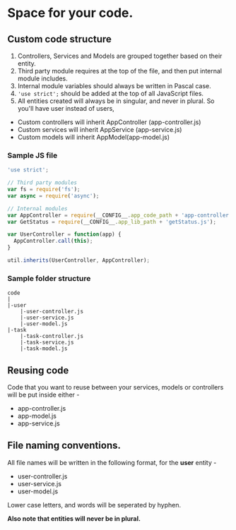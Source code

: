 Space for your code.
=====================

## Custom code structure

1. Controllers, Services and Models are grouped together based on their entity. 
2. Third party module requires at the top of the file, and then put internal module includes.
3. Internal module variables should always be written in Pascal case.
4. `'use strict';` should be added at the top of all JavaScript files.
5. All entities created will always be in singular, and never in plural. So you'll have user instead of users,   

- Custom controllers will inherit AppController (app-controller.js)
- Custom services will inherit AppService (app-service.js)
- Custom models will inherit AppModel(app-model.js)

### Sample JS file

```js
'use strict';

// Third party modules
var fs = require('fs');
var async = require('async');

// Internal modules
var AppController = require(__CONFIG__.app_code_path + 'app-controller.js');
var GetStatus = require(__CONFIG__.app_lib_path + 'getStatus.js');

var UserController = function(app) {
  AppController.call(this);
}

util.inherits(UserController, AppController);
```

### Sample folder structure 

```
code 
|
|-user
    |-user-controller.js
    |-user-service.js
    |-user-model.js
|-task
    |-task-controller.js
    |-task-service.js
    |-task-model.js    
```
## Reusing code

Code that you want to reuse between your services, models or controllers will be put inside either - 
  - app-controller.js
  - app-model.js
  - app-service.js 
  

## File naming conventions.

All file names will be written in the following format, for the **user** entity - 

  - user-controller.js
  - user-service.js
  - user-model.js

Lower case letters, and words will be seperated by hyphen.

**Also note that entities will never be in plural.**
